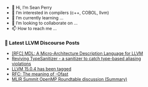- 👋 Hi, I’m Sean Perry
- 👀 I’m interested in compilers (c++, COBOL, llvm)
- 🌱 I’m currently learning ...
- 💞️ I’m looking to collaborate on ...
- 📫 How to reach me ...

<!---
s66perry/s66perry is a ✨ special ✨ repository because its `README.md` (this file) appears on your GitHub profile.
You can click the Preview link to take a look at your changes.
--->
### 📕 Latest LLVM Discourse Posts

<!-- DISCOURSE-LLVM:START -->
- [[RFC] MDL: A Micro-Architecture Description Language for LLVM](https://discourse.llvm.org/t/rfc-mdl-a-micro-architecture-description-language-for-llvm/66409?page=2#post_24)
- [Reviving TypeSanitizer - a sanitizer to catch type-based aliasing violations](https://discourse.llvm.org/t/reviving-typesanitizer-a-sanitizer-to-catch-type-based-aliasing-violations/66092#post_6)
- [LLVM 15.0.4 has been tagged](https://discourse.llvm.org/t/llvm-15-0-4-has-been-tagged/66354#post_10)
- [RFC: The meaning of -Ofast](https://discourse.llvm.org/t/rfc-the-meaning-of-ofast/66554#post_12)
- [MLIR Summit OpenMP Roundtable discussion &lpar;Summary&rpar;](https://discourse.llvm.org/t/mlir-summit-openmp-roundtable-discussion-summary/66574#post_4)
<!-- DISCOURSE-LLVM:END -->
